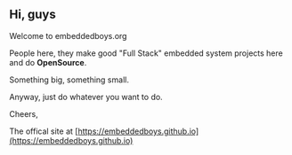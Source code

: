 ## Hi, guys

Welcome to embeddedboys.org

People here, they make good "Full Stack" embedded system projects here and do **OpenSource**.

Something big, something small.

Anyway, just do whatever you want to do.

Cheers,

The offical site at [https://embeddedboys.github.io](https://embeddedboys.github.io)

<!--

**Here are some ideas to get you started:**

🙋‍♀️ A short introduction - what is your organization all about?
🌈 Contribution guidelines - how can the community get involved?
👩‍💻 Useful resources - where can the community find your docs? Is there anything else the community should know?
🍿 Fun facts - what does your team eat for breakfast?
🧙 Remember, you can do mighty things with the power of [Markdown](https://docs.github.com/github/writing-on-github/getting-started-with-writing-and-formatting-on-github/basic-writing-and-formatting-syntax)
-->

